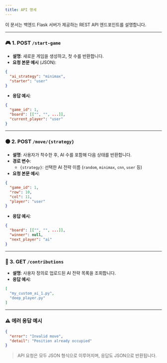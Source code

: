 ```yaml
---
title: API 명세
---
```


이 문서는 백엔드 Flask 서버가 제공하는 REST API 엔드포인트를 설명합니다.

---

### 🎮 1. POST `/start-game`
- **설명**: 새로운 게임을 생성하고, 첫 수를 반환합니다.
- **요청 본문 예시** (JSON):
```json
{
  "ai_strategy": "minimax",
  "starter": "user"
}
```
- **응답 예시**:
```json
{
  "game_id": 1,
  "board": [["", "", ...]],
  "current_player": "user"
}
```

---

### ⚫ 2. POST `/move/{strategy}`
- **설명**: 사용자가 착수한 후, AI 수를 포함해 다음 상태를 반환합니다.
- **경로 변수**:
  - `{strategy}`: 선택한 AI 전략 이름 (`random`, `minimax`, `cnn`, `user` 등)
- **요청 본문 예시**:
```json
{
  "game_id": 1,
  "row": 10,
  "col": 11,
  "player": "user"
}
```
- **응답 예시**:
```json
{
  "board": [["", "", ...]],
  "winner": null,
  "next_player": "ai"
}
```

---

### 🤖 3. GET `/contributions`
- **설명**: 사용자 정의로 업로드된 AI 전략 목록을 조회합니다.
- **응답 예시**:
```json
[
  "my_custom_ai_1.py",
  "deep_player.py"
]
```

---

### ⚠️ 에러 응답 예시
```json
{
  "error": "Invalid move",
  "detail": "Position already occupied"
}
```

> API 요청은 모두 JSON 형식으로 이루어지며, 응답도 JSON으로 반환됩니다.